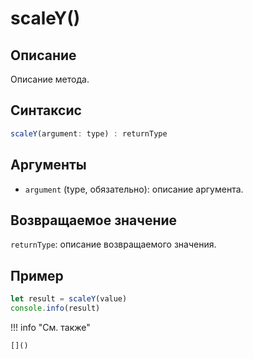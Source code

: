 # scaleY()

## Описание
Описание метода.

## Синтаксис
```javascript
scaleY(argument: type) : returnType
```

## Аргументы
- `argument` (type, обязательно): описание аргумента.

## Возвращаемое значение
`returnType`: описание возвращаемого значения.

## Пример
```javascript linenums="1"
let result = scaleY(value)
console.info(result)
```

!!! info "См. также"

    []()

